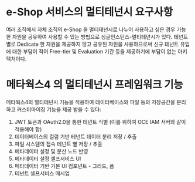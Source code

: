 # e-Shop 서비스의 멀티테넌시 요구사항

여러 조직에서 자체 조직의 e-Shop 을 멀티태넌시로 나누어 사용하고 싶은 경우 가능한 자원을 공유하여 사용할 수 있는 방법으로 싱글인스턴스-멀티테넌시가 있다. 테넌트 별로 Dedicate 한 자원을 제공하지 않고 공유된 자원을 사용하므로써 신규 테넌트 유입에 대한 부담이 적어 Free-tier 및 Evaluation  기간 등을 제공하기에 부담이 없는 아키텍처이다.


# 메타웍스4 의 멀티테넌시 프레임워크 기능

메타웍스4의 멀티테넌시 기능을 적용하여 데이터베이스와 파일 등의 저장공간을 분리하고 커스터마이징 기능을 제공 받을 수 있다:

1. JWT 토큰과 OAuth2.0을 통한 테넌트 식별 (이를 위하여 OCE IAM 서버와 같이 적용해야 함)
1. 데이터베이스의 컬럼 기반 테넌트 데이터 분리 저장 / 추출
1. 파일 시스템의 접속 테넌트 별 저장 / 추출
1. 메타데이터 설정 및 분산 노드 반영
1. 메타데이터 설정 셀프서비스 UI
1. 메타데이터 기반 기본 UI 컴포넌트 - 그리드, 폼
1. 테넌트 셀프서비스 매시업



